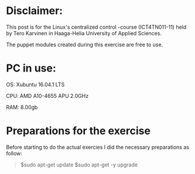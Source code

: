 # Disclaimer:
This post is for the Linux's centralized control -course (ICT4TN011-11) held by Tero Karvinen in Haaga-Helia University of Applied Sciences.

The puppet modules created during this exercise are free to use.

# PC in use:

OS: Xubuntu 16.04.1 LTS

CPU: AMD A10-4655 APU 2.0GHz

RAM: 8.00gb

# Preparations for the exercise

Before starting to do the actual exercies I did the necessary preparations as follow:

> $sudo apt-get update
> $sudo apt-get -y upgrade
